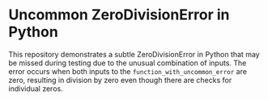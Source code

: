 # Uncommon ZeroDivisionError in Python

This repository demonstrates a subtle ZeroDivisionError in Python that may be missed during testing due to the unusual combination of inputs. The error occurs when both inputs to the `function_with_uncommon_error` are zero, resulting in division by zero even though there are checks for individual zeros.